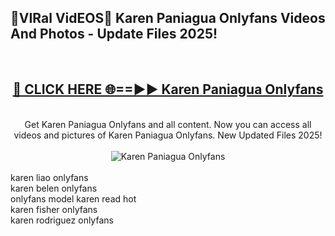 <h2>🔴VIRal VidEOS🔴 Karen Paniagua Onlyfans Videos And Photos - Update Files 2025!</h2>
<br>
<div align="center">
<h2><a href="https://virallinks.top/odZfE0" rel="nofollow">🔴 CLICK HERE 🌐==►► Karen Paniagua Onlyfans</a></h2>
<br>
Get Karen Paniagua Onlyfans and all content. Now you can access all videos and pictures of Karen Paniagua Onlyfans. New Updated Files 2025!
<br>
<br>
<a href="https://virallinks.top/odZfE0" rel="nofollow" data-target="animated-image.originalLink"><img src="https://i.imgur.com/dJHk4Zq.gif)" alt="Karen Paniagua Onlyfans" style="max-width: 100%; display: inline-block;" data-target="animated-image.originalImage"></a>
</div>
<br>
karen liao onlyfans<br>
karen belen onlyfans<br>
onlyfans model karen read hot<br>
karen fisher onlyfans<br>
karen rodriguez onlyfans